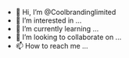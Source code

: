 - 👋 Hi, I’m @Coolbrandinglimited
- 👀 I’m interested in ...
- 🌱 I’m currently learning ...
- 💞️ I’m looking to collaborate on ...
- 📫 How to reach me ...

<!---
Coolbrandinglimited/Coolbrandinglimited is a ✨ special ✨ repository because its `README.md` (this file) appears on your GitHub profile.
You can click the Preview link to take a look at your changes.
--->
